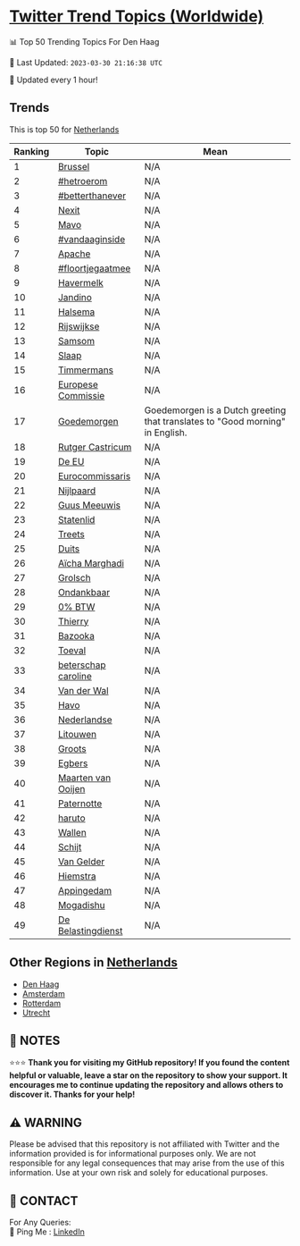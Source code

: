 [Twitter Trend Topics (Worldwide)](https://github.com/ErcinDedeoglu/Twitter-Trend-Topics)
==========


📊 Top 50 Trending Topics For Den Haag

📆 Last Updated: `2023-03-30 21:16:38 UTC`

🔧 Updated every 1 hour!


## Trends

This is top 50 for [Netherlands](</Netherlands>)

| Ranking | Topic | Mean |
| ------- | ------------ | ------------ |
| 1 | [Brussel](http://twitter.com/search?q=Brussel) | N/A |
| 2 | [#hetroerom](http://twitter.com/search?q=%23hetroerom) | N/A |
| 3 | [#betterthanever](http://twitter.com/search?q=%23betterthanever) | N/A |
| 4 | [Nexit](http://twitter.com/search?q=Nexit) | N/A |
| 5 | [Mavo](http://twitter.com/search?q=Mavo) | N/A |
| 6 | [#vandaaginside](http://twitter.com/search?q=%23vandaaginside) | N/A |
| 7 | [Apache](http://twitter.com/search?q=Apache) | N/A |
| 8 | [#floortjegaatmee](http://twitter.com/search?q=%23floortjegaatmee) | N/A |
| 9 | [Havermelk](http://twitter.com/search?q=Havermelk) | N/A |
| 10 | [Jandino](http://twitter.com/search?q=Jandino) | N/A |
| 11 | [Halsema](http://twitter.com/search?q=Halsema) | N/A |
| 12 | [Rijswijkse](http://twitter.com/search?q=Rijswijkse) | N/A |
| 13 | [Samsom](http://twitter.com/search?q=Samsom) | N/A |
| 14 | [Slaap](http://twitter.com/search?q=Slaap) | N/A |
| 15 | [Timmermans](http://twitter.com/search?q=Timmermans) | N/A |
| 16 | [Europese Commissie](http://twitter.com/search?q=Europese+Commissie) | N/A |
| 17 | [Goedemorgen](http://twitter.com/search?q=Goedemorgen) | Goedemorgen is a Dutch greeting that translates to "Good morning" in English. |
| 18 | [Rutger Castricum](http://twitter.com/search?q=Rutger+Castricum) | N/A |
| 19 | [De EU](http://twitter.com/search?q=De+EU) | N/A |
| 20 | [Eurocommissaris](http://twitter.com/search?q=Eurocommissaris) | N/A |
| 21 | [Nijlpaard](http://twitter.com/search?q=Nijlpaard) | N/A |
| 22 | [Guus Meeuwis](http://twitter.com/search?q=Guus+Meeuwis) | N/A |
| 23 | [Statenlid](http://twitter.com/search?q=Statenlid) | N/A |
| 24 | [Treets](http://twitter.com/search?q=Treets) | N/A |
| 25 | [Duits](http://twitter.com/search?q=Duits) | N/A |
| 26 | [Aïcha Marghadi](http://twitter.com/search?q=A%c3%afcha+Marghadi) | N/A |
| 27 | [Grolsch](http://twitter.com/search?q=Grolsch) | N/A |
| 28 | [Ondankbaar](http://twitter.com/search?q=Ondankbaar) | N/A |
| 29 | [0% BTW](http://twitter.com/search?q=0%25+BTW) | N/A |
| 30 | [Thierry](http://twitter.com/search?q=Thierry) | N/A |
| 31 | [Bazooka](http://twitter.com/search?q=Bazooka) | N/A |
| 32 | [Toeval](http://twitter.com/search?q=Toeval) | N/A |
| 33 | [beterschap caroline](http://twitter.com/search?q=beterschap+caroline) | N/A |
| 34 | [Van der Wal](http://twitter.com/search?q=Van+der+Wal) | N/A |
| 35 | [Havo](http://twitter.com/search?q=Havo) | N/A |
| 36 | [Nederlandse](http://twitter.com/search?q=Nederlandse) | N/A |
| 37 | [Litouwen](http://twitter.com/search?q=Litouwen) | N/A |
| 38 | [Groots](http://twitter.com/search?q=Groots) | N/A |
| 39 | [Egbers](http://twitter.com/search?q=Egbers) | N/A |
| 40 | [Maarten van Ooijen](http://twitter.com/search?q=Maarten+van+Ooijen) | N/A |
| 41 | [Paternotte](http://twitter.com/search?q=Paternotte) | N/A |
| 42 | [haruto](http://twitter.com/search?q=haruto) | N/A |
| 43 | [Wallen](http://twitter.com/search?q=Wallen) | N/A |
| 44 | [Schijt](http://twitter.com/search?q=Schijt) | N/A |
| 45 | [Van Gelder](http://twitter.com/search?q=Van+Gelder) | N/A |
| 46 | [Hiemstra](http://twitter.com/search?q=Hiemstra) | N/A |
| 47 | [Appingedam](http://twitter.com/search?q=Appingedam) | N/A |
| 48 | [Mogadishu](http://twitter.com/search?q=Mogadishu) | N/A |
| 49 | [De Belastingdienst](http://twitter.com/search?q=De+Belastingdienst) | N/A |



## Other Regions in [Netherlands](</Netherlands>)

* [Den Haag](</Netherlands/Den Haag.md>)
* [Amsterdam](</Netherlands/Amsterdam.md>)
* [Rotterdam](</Netherlands/Rotterdam.md>)
* [Utrecht](</Netherlands/Utrecht.md>)



## 📝 NOTES

⭐⭐⭐ **Thank you for visiting my GitHub repository! If you found the content helpful or valuable, leave a star on the repository to show your support. It encourages me to continue updating the repository and allows others to discover it. Thanks for your help!**


## ⚠️ WARNING

Please be advised that this repository is not affiliated with Twitter and the information provided is for informational purposes only. We are not responsible for any legal consequences that may arise from the use of this information. Use at your own risk and solely for educational purposes.


## 📨 CONTACT

 For Any Queries:  
            🏓 Ping Me : [LinkedIn](https://www.linkedin.com/in/ercindedeoglu/)
